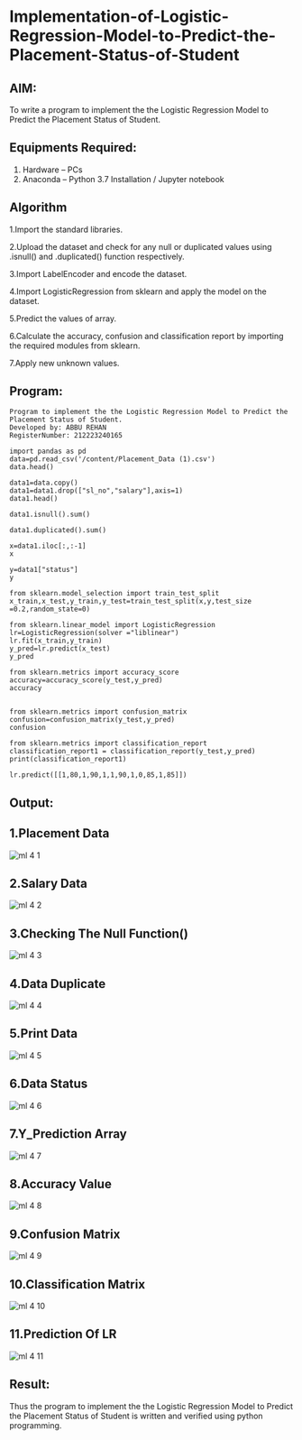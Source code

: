 # Implementation-of-Logistic-Regression-Model-to-Predict-the-Placement-Status-of-Student

## AIM:
To write a program to implement the the Logistic Regression Model to Predict the Placement Status of Student.

## Equipments Required:
1. Hardware – PCs
2. Anaconda – Python 3.7 Installation / Jupyter notebook

## Algorithm
1.Import the standard libraries.

2.Upload the dataset and check for any null or duplicated values using .isnull() and .duplicated() function respectively.

3.Import LabelEncoder and encode the dataset.

4.Import LogisticRegression from sklearn and apply the model on the dataset.

5.Predict the values of array.

6.Calculate the accuracy, confusion and classification report by importing the required modules from sklearn.

7.Apply new unknown values.
## Program:
```
Program to implement the the Logistic Regression Model to Predict the Placement Status of Student.
Developed by: ABBU REHAN
RegisterNumber: 212223240165 
```
```
import pandas as pd
data=pd.read_csv('/content/Placement_Data (1).csv')
data.head()

data1=data.copy()
data1=data1.drop(["sl_no","salary"],axis=1)
data1.head()

data1.isnull().sum()

data1.duplicated().sum()

x=data1.iloc[:,:-1]
x

y=data1["status"]
y

from sklearn.model_selection import train_test_split
x_train,x_test,y_train,y_test=train_test_split(x,y,test_size =0.2,random_state=0)

from sklearn.linear_model import LogisticRegression
lr=LogisticRegression(solver ="liblinear")
lr.fit(x_train,y_train)
y_pred=lr.predict(x_test)
y_pred

from sklearn.metrics import accuracy_score
accuracy=accuracy_score(y_test,y_pred)
accuracy


from sklearn.metrics import confusion_matrix
confusion=confusion_matrix(y_test,y_pred)
confusion

from sklearn.metrics import classification_report
classification_report1 = classification_report(y_test,y_pred)
print(classification_report1)

lr.predict([[1,80,1,90,1,1,90,1,0,85,1,85]])
```
## Output:
## 1.Placement Data
![ml 4 1](https://github.com/Abburehan/Implementation-of-Logistic-Regression-Model-to-Predict-the-Placement-Status-of-Student/assets/138849336/bbb19c3b-2617-4ec6-9803-8ae675dd8e88)
## 2.Salary Data
![ml 4 2](https://github.com/Abburehan/Implementation-of-Logistic-Regression-Model-to-Predict-the-Placement-Status-of-Student/assets/138849336/38852795-f83a-405e-bb7b-7942c05fe3c4)
## 3.Checking The Null Function()
![ml 4 3](https://github.com/Abburehan/Implementation-of-Logistic-Regression-Model-to-Predict-the-Placement-Status-of-Student/assets/138849336/7a4cc98d-0c65-4372-b35f-b45d9fe20e6e)
## 4.Data Duplicate
![ml 4 4](https://github.com/Abburehan/Implementation-of-Logistic-Regression-Model-to-Predict-the-Placement-Status-of-Student/assets/138849336/3fb25f78-cd3c-49fc-b604-8b86350367c3)
## 5.Print Data
![ml 4 5](https://github.com/Abburehan/Implementation-of-Logistic-Regression-Model-to-Predict-the-Placement-Status-of-Student/assets/138849336/0b6eb93f-ac20-4486-b0d0-475b9a05c94a)
## 6.Data Status
![ml 4 6](https://github.com/Abburehan/Implementation-of-Logistic-Regression-Model-to-Predict-the-Placement-Status-of-Student/assets/138849336/3ebd0d14-fe2e-4b72-bede-f78a629008fb)
## 7.Y_Prediction Array
![ml 4 7](https://github.com/Abburehan/Implementation-of-Logistic-Regression-Model-to-Predict-the-Placement-Status-of-Student/assets/138849336/a50add46-0fcd-47b8-a45c-2c75ccb269c4)
## 8.Accuracy Value
![ml 4 8](https://github.com/Abburehan/Implementation-of-Logistic-Regression-Model-to-Predict-the-Placement-Status-of-Student/assets/138849336/f5f26e56-156c-48c1-adeb-d02049916153)
## 9.Confusion Matrix
![ml 4 9](https://github.com/Abburehan/Implementation-of-Logistic-Regression-Model-to-Predict-the-Placement-Status-of-Student/assets/138849336/13839b02-f326-44b1-8fe4-e9cfd5b2dc2c)
## 10.Classification Matrix
![ml 4 10](https://github.com/Abburehan/Implementation-of-Logistic-Regression-Model-to-Predict-the-Placement-Status-of-Student/assets/138849336/744e89d1-0578-4eb0-a4e6-04c162cf6f41)
## 11.Prediction Of LR
![ml 4 11](https://github.com/Abburehan/Implementation-of-Logistic-Regression-Model-to-Predict-the-Placement-Status-of-Student/assets/138849336/65e34513-61fd-4c46-a841-c7fa2b95fcfc)
## Result:
Thus the program to implement the the Logistic Regression Model to Predict the Placement Status of Student is written and verified using python programming.
